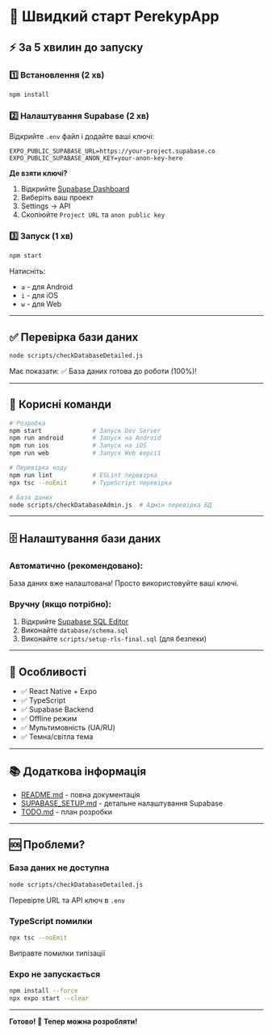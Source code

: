 # 🚀 Швидкий старт PerekypApp

## ⚡ За 5 хвилин до запуску

### 1️⃣ Встановлення (2 хв)
```bash
npm install
```

### 2️⃣ Налаштування Supabase (2 хв)

Відкрийте `.env` файл і додайте ваші ключі:

```env
EXPO_PUBLIC_SUPABASE_URL=https://your-project.supabase.co
EXPO_PUBLIC_SUPABASE_ANON_KEY=your-anon-key-here
```

**Де взяти ключі?**
1. Відкрийте [Supabase Dashboard](https://app.supabase.com)
2. Виберіть ваш проект
3. Settings → API
4. Скопіюйте `Project URL` та `anon public key`

### 3️⃣ Запуск (1 хв)
```bash
npm start
```

Натисніть:
- `a` - для Android
- `i` - для iOS
- `w` - для Web

---

## ✅ Перевірка бази даних

```bash
node scripts/checkDatabaseDetailed.js
```

Має показати: ✅ База даних готова до роботи (100%)!

---

## 📖 Корисні команди

```bash
# Розробка
npm start              # Запуск Dev Server
npm run android        # Запуск на Android
npm run ios            # Запуск на iOS
npm run web            # Запуск Web версії

# Перевірка коду
npm run lint           # ESLint перевірка
npx tsc --noEmit       # TypeScript перевірка

# База даних
node scripts/checkDatabaseAdmin.js  # Адмін перевірка БД
```

---

## 🗄️ Налаштування бази даних

### Автоматично (рекомендовано):
База даних вже налаштована! Просто використовуйте ваші ключі.

### Вручну (якщо потрібно):
1. Відкрийте [Supabase SQL Editor](https://app.supabase.com)
2. Виконайте `database/schema.sql`
3. Виконайте `scripts/setup-rls-final.sql` (для безпеки)

---

## 🎨 Особливості

- ✅ React Native + Expo
- ✅ TypeScript
- ✅ Supabase Backend
- ✅ Offline режим
- ✅ Мультимовність (UA/RU)
- ✅ Темна/світла тема

---

## 📚 Додаткова інформація

- [README.md](README.md) - повна документація
- [SUPABASE_SETUP.md](SUPABASE_SETUP.md) - детальне налаштування Supabase
- [TODO.md](TODO.md) - план розробки

---

## 🆘 Проблеми?

### База даних не доступна
```bash
node scripts/checkDatabaseDetailed.js
```
Перевірте URL та API ключ в `.env`

### TypeScript помилки
```bash
npx tsc --noEmit
```
Виправте помилки типізації

### Expo не запускається
```bash
npm install --force
npx expo start --clear
```

---

**Готово! 🎉 Тепер можна розробляти!**

